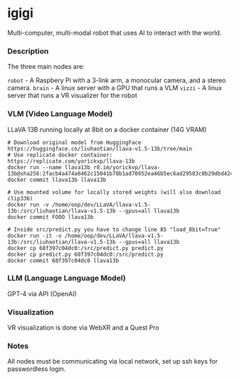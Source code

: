 # igigi

Multi-computer, multi-modal robot that uses AI to interact with the world.

### Description

The three main nodes are:

`robot` - A Raspbery Pi with a 3-link arm, a monocular camera, and a stereo camera.
`brain` - A linux server with a GPU that runs a VLM
`vizzi` - A linux server that runs a VR visualizer for the robot

### VLM (Video Language Model)

LLaVA 13B running locally at 8bit on a docker container (14G VRAM)

```
# Download original model from HuggingFace https://huggingface.co/liuhaotian/llava-v1.5-13b/tree/main
# Use replicate docker container: https://replicate.com/yorickvp/llava-13b
docker run --name llava13b r8.im/yorickvp/llava-13b@sha256:2facb4a474a0462c15041b78b1ad70952ea46b5ec6ad29583c0b29dbd4249591
docker commit llava13b llava13b

# Use mounted volume for locally stored weights (will also download clip336)
docker run -v /home/oop/dev/LLaVA/llava-v1.5-13b:/src/liuhaotian/llava-v1.5-13b --gpus=all llava13b
docker commit FOOO llava13b

# Inside src/predict.py you have to change line 85 "load_8bit=True"
docker run -it -v /home/oop/dev/LLaVA/llava-v1.5-13b:/src/liuhaotian/llava-v1.5-13b --gpus=all llava13b
docker cp 68f397c04dc0:/src/predict.py predict.py
docker cp predict.py 68f397c04dc0:/src/predict.py
docker commit 68f397c04dc0 llava13b
```

### LLM (Language Language Model)

GPT-4 via API (OpenAI)

### Visualization

VR visualization is done via WebXR and a Quest Pro

### Notes

All nodes must be communicating via local network, set up ssh keys for passwordless login.